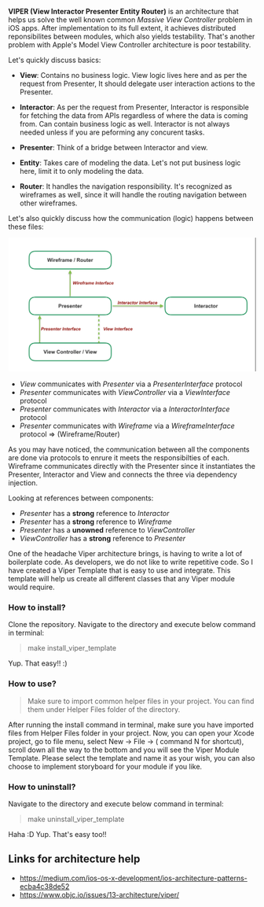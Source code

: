 
**VIPER (View Interactor Presenter Entity Router)** is an architecture that helps us solve the well known common *Massive View Controller* problem in iOS apps. After implementation to its full extent, it achieves distributed reponsibilites between modules, which also yields testability. That's another problem with Apple's Model View Controller architecture is poor testability.

Let's quickly discuss basics:

* **View**:  Contains no business logic. View logic lives here and as per the request from Presenter, It should delegate user interaction actions to the Presenter. 

* **Interactor**: As per the request from Presenter, Interactor is responsible for fetching the data from APIs regardless of where the data is coming from. Can contain business logic as well. Interactor is not always needed unless if you are peforming any concurent tasks. 

* **Presenter**: Think of a bridge between Interactor and view. 

* **Entity**: Takes care of modeling the data. Let's not put business logic here, limit it to only modeling the data.

* **Router**: It handles the navigation responsibility. It's recognized as wireframes as well, since it will handle the routing navigation between other wireframes. 


Let's also quickly discuss how the communication (logic) happens between these files:

![](/Images/interfaceComs.jpg "iOS VIPER Interface/Protocols")

* *View* communicates with *Presenter* via a *PresenterInterface* protocol
* *Presenter* communicates with *ViewController* via a *ViewInterface* protocol
* *Presenter* communicates with *Interactor* via a *InteractorInterface* protocol
* *Presenter* communicates with *Wireframe* via a *WireframeInterface* protocol  => (Wireframe/Router)

As you may have noticed, the communication between all the components are done via protocols to enrure it meets the responsibilties of each. Wireframe communicates directly with the Presenter since it instantiates the Presenter, Interactor and View and connects the three via dependency injection.

Looking at references between components:

* *Presenter* has a **strong** reference to *Interactor*
* *Presenter* has a **strong** reference to *Wireframe*
* *Presenter* has a **unowned** reference to *ViewController*
* *ViewController* has a **strong** reference to *Presenter*


One of the headache Viper architecture brings, is having to write a lot of boilerplate code. As developers, we do not like to write repetitive code. So I have created a Viper Template that is easy to use and integrate. This template will help us create all different classes that any Viper module would require. 

### How to install?

Clone the repository. Navigate to the directory and execute below command in terminal:
>  make install_viper_template

Yup. That easy!! :)

### How to use?

>  Make sure to import common helper files in your project. You can find them under Helper Files folder of the directory.

After running the install command in terminal, make sure you have imported files from Helper Files folder in your project. Now, you can open your Xcode project, go to file menu, select New -> File -> ( command N for shortcut), scroll down all the way to the bottom and you will see the Viper Module Template. Please select the template and name it as your wish, you can also choose to implement storyboard for your module if you like. 



### How to uninstall?

Navigate to the directory and execute below command in terminal:
>  make uninstall_viper_template


Haha :D Yup. That's easy too!!


## Links for architecture help

* https://medium.com/ios-os-x-development/ios-architecture-patterns-ecba4c38de52
* https://www.objc.io/issues/13-architecture/viper/
